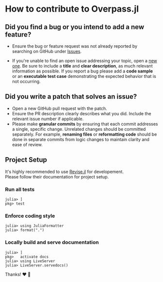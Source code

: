 # How to contribute to Overpass.jl

## Did you find a bug or you intend to add a new feature?
- Ensure the bug or feature request was not already reported by searching on GitHub under [Issues](https://github.com/gwehrle/Overpass.jl/issues).

- If you're unable to find an open issue addressing your topic, open a [new one](https://github.com/gwehrle/Overpass.jl/issues). Be sure to include a **title** and **clear description**, as much relevant information as possible. If you report a bug please add a **code sample** or an **executable test case** demonstrating the expected behavior that is not occurring.

## Did you write a patch that solves an issue?

- Open a new GitHub pull request with the patch.
- Ensure the PR description clearly describes what you did. Include the relevant issue number if applicable.
- Please make **granular commits** by ensuring that each commit addresses a single, specific change. Unrelated changes should be committed separately. For example, **renaming files** or **reformatting code** should be done in separate commits from logic changes to maintain clarity and ease of review.

## Project Setup

It's highly recommended to use [Revise.jl](https://timholy.github.io/Revise.jl/) for developement.\
Please follow their documentation for project setup.

### Run all tests

```julia-repl
julia> ]
pkg> test
```

### Enforce coding style

```julia-repl
julia> using JuliaFormatter
julia> format(".")
```

### Locally build and serve documentation

```julia-repl
julia> ]
pkg>   activate docs
julia> using LiveServer
julia> LiveServer.servedocs()
```

Thanks! ❤️ 🚂
